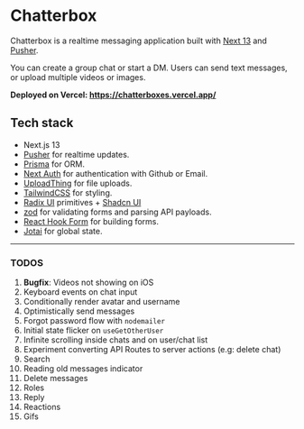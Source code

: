 # Chatterbox

Chatterbox is a realtime messaging application built with [Next 13](https://nextjs.org/) and [Pusher](https://pusher.com/).

You can create a group chat or start a DM. Users can send text messages, or upload multiple videos or images.

**Deployed on Vercel: https://chatterboxes.vercel.app/**

## Tech stack

- Next.js 13
- [Pusher](https://pusher.com/) for realtime updates.
- [Prisma](https://www.prisma.io/) for ORM.
- [Next Auth](https://next-auth.js.org/) for authentication with Github or Email.
- [UploadThing](https://uploadthing.com/) for file uploads.
- [TailwindCSS](https://tailwindcss.com/) for styling.
- [Radix UI](https://www.radix-ui.com/) primitives + [Shadcn UI](https://ui.shadcn.com/)
- [zod](https://zod.dev/) for validating forms and parsing API payloads.
- [React Hook Form](https://react-hook-form.com/) for building forms.
- [Jotai](https://jotai.org/) for global state.

---

### TODOS

1. **Bugfix**: Videos not showing on iOS
2. Keyboard events on chat input
3. Conditionally render avatar and username
4. Optimistically send messages
5. Forgot password flow with `nodemailer`
6. Initial state flicker on `useGetOtherUser`
7. Infinite scrolling inside chats and on user/chat list
8. Experiment converting API Routes to server actions (e.g: delete chat)
9. Search
10. Reading old messages indicator
11. Delete messages
12. Roles
13. Reply
14. Reactions
15. Gifs
